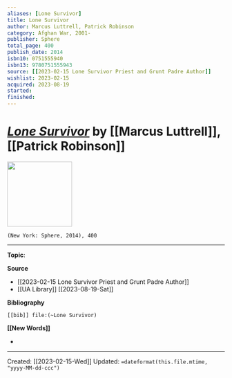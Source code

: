 ```yaml
---
aliases: [Lone Survivor]
title: Lone Survivor
author: Marcus Luttrell, Patrick Robinson
category: Afghan War, 2001-
publisher: Sphere
total_page: 400
publish_date: 2014
isbn10: 0751555940
isbn13: 9780751555943
source: [[2023-02-15 Lone Survivor Priest and Grunt Padre Author]]
wishlist: 2023-02-15
acquired: 2023-08-19
started: 
finished: 
---
```

# *[Lone Survivor]()* by [[Marcus Luttrell]], [[Patrick Robinson]]

<img src="http://books.google.com/books/content?id=wXHxngEACAAJ&printsec=frontcover&img=1&zoom=1&source=gbs_api" width=150>

`(New York: Sphere, 2014), 400`



--- 
**Topic**: 

**Source**
- [[2023-02-15 Lone Survivor Priest and Grunt Padre Author]]
- [[UA Library]] [[2023-08-19-Sat]]

**Bibliography**

```query
[[bib]] file:(~Lone Survivor)
```
 

**[[New Words]]**

- 

---
Created: [[2023-02-15-Wed]]
Updated: `=dateformat(this.file.mtime, "yyyy-MM-dd-ccc")`